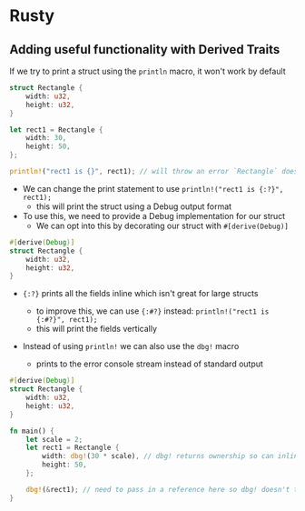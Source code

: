 # Rusty

## Adding useful functionality with Derived Traits

If we try to print a struct using the `println` macro, it won't work by default

```rust
struct Rectangle {
    width: u32,
    height: u32,
}

let rect1 = Rectangle {
    width: 30,
    height: 50,
};

println!("rect1 is {}", rect1); // will throw an error `Rectangle` doesn't implement `std::fmt::Display`
```

- We can change the print statement to use `println!("rect1 is {:?}", rect1);`
  - this will print the struct using a Debug output format
- To use this, we need to provide a Debug implementation for our struct
  - We can opt into this by decorating our struct with `#[derive(Debug)]`

```rust
#[derive(Debug)]
struct Rectangle {
    width: u32,
    height: u32,
}
```

- `{:?}` prints all the fields inline which isn't great for large structs

  - to improve this, we can use `{:#?}` instead: `println!("rect1 is {:#?}", rect1);`
  - this will print the fields vertically

- Instead of using `println!` we can also use the `dbg!` macro
  - prints to the error console stream instead of standard output

```rust
#[derive(Debug)]
struct Rectangle {
    width: u32,
    height: u32,
}

fn main() {
    let scale = 2;
    let rect1 = Rectangle {
        width: dbg!(30 * scale), // dbg! returns ownership so can inline in computed properties
        height: 50,
    };

    dbg!(&rect1); // need to pass in a reference here so dbg! doesn't take ownership of the instance
}
```
